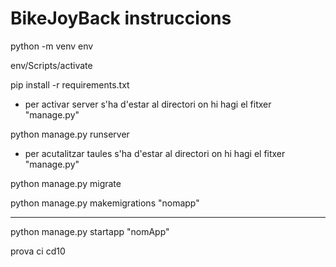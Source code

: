 # BikeJoyBack instruccions
python -m venv env

env/Scripts/activate

pip install -r requirements.txt

- per activar server s'ha d'estar al directori on hi hagi el fitxer "manage.py"
  
python manage.py runserver

- per acutalitzar taules s'ha d'estar al directori on hi hagi el fitxer "manage.py"
  
python manage.py migrate

python manage.py makemigrations "nomapp"

--------
python manage.py startapp "nomApp"

prova ci cd10
